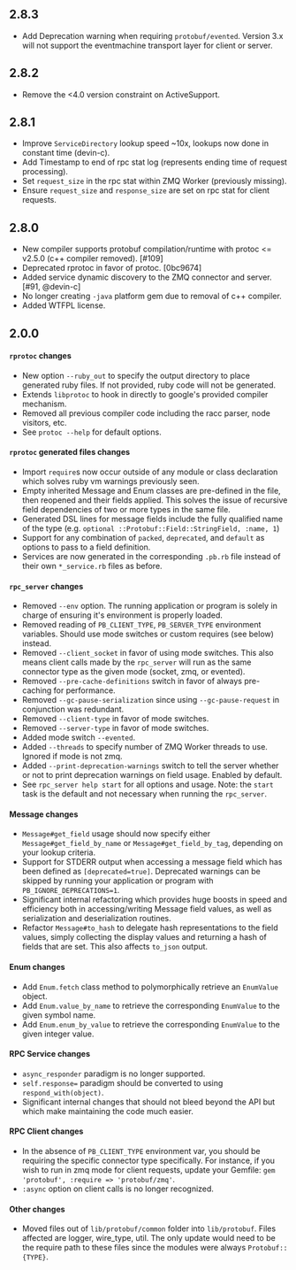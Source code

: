 2.8.3
----------

- Add Deprecation warning when requiring `protobuf/evented`. Version 3.x will not support the eventmachine transport layer for client or server.

2.8.2
----------

- Remove the <4.0 version constraint on ActiveSupport.

2.8.1
----------

- Improve `ServiceDirectory` lookup speed ~10x, lookups now done in constant time (devin-c).
- Add Timestamp to end of rpc stat log (represents ending time of request processing).
- Set `request_size` in the rpc stat within ZMQ Worker (previously missing).
- Ensure `request_size` and `response_size` are set on rpc stat for client requests.

2.8.0
-----------

- New compiler supports protobuf compilation/runtime with protoc <= v2.5.0 (c++ compiler removed). [#109]
- Deprecated rprotoc in favor of protoc. [0bc9674]
- Added service dynamic discovery to the ZMQ connector and server. [#91, @devin-c]
- No longer creating `-java` platform gem due to removal of c++ compiler.
- Added WTFPL license.

2.0.0
-----------

#### `rprotoc` changes

* New option `--ruby_out` to specify the output directory to place generated ruby files. If not provided, ruby code will not be generated.
* Extends `libprotoc` to hook in directly to google's provided compiler mechanism.
* Removed all previous compiler code including the racc parser, node visitors, etc.
* See `protoc --help` for default options.

#### `rprotoc` generated files changes

* Import `require`s now occur outside of any module or class declaration which solves ruby vm warnings previously seen.
* Empty inherited Message and Enum classes are pre-defined in the file, then reopened and their fields applied. This solves the issue of recursive field dependencies of two or more types in the same file.
* Generated DSL lines for message fields include the fully qualified name of the type (e.g. `optional ::Protobuf::Field::StringField, :name, 1`)
* Support for any combination of `packed`, `deprecated`, and `default` as options to pass to a field definition.
* Services are now generated in the corresponding `.pb.rb` file instead of their own `*_service.rb` files as before.

#### `rpc_server` changes

* Removed `--env` option. The running application or program is solely in charge of ensuring it's environment is properly loaded.
* Removed reading of `PB_CLIENT_TYPE`, `PB_SERVER_TYPE` environment variables. Should use mode switches or custom requires (see below) instead.
* Removed `--client_socket` in favor of using mode switches. This also means client calls made by the `rpc_server` will run as the same connector type as the given mode (socket, zmq, or evented).
* Removed `--pre-cache-definitions` switch in favor of always pre-caching for performance.
* Removed `--gc-pause-serialization` since using `--gc-pause-request` in conjunction was redundant.
* Removed `--client-type` in favor of mode switches.
* Removed `--server-type` in favor of mode switches.
* Added mode switch `--evented`.
* Added `--threads` to specify number of ZMQ Worker threads to use. Ignored if mode is not zmq.
* Added `--print-deprecation-warnings` switch to tell the server whether or not to print deprecation warnings on field usage. Enabled by default.
* See `rpc_server help start` for all options and usage. Note: the `start` task is the default and not necessary when running the `rpc_server`.

#### Message changes

* `Message#get_field` usage should now specify either `Message#get_field_by_name` or `Message#get_field_by_tag`, depending on your lookup criteria.
* Support for STDERR output when accessing a message field which has been defined as `[deprecated=true]`. Deprecated warnings can be skipped by running your application or program with `PB_IGNORE_DEPRECATIONS=1`.
* Significant internal refactoring which provides huge boosts in speed and efficiency both in accessing/writing Message field values, as well as serialization and deserialization routines.
* Refactor `Message#to_hash` to delegate hash representations to the field values, simply collecting the display values and returning a hash of fields that are set. This also affects `to_json` output.

#### Enum changes

* Add `Enum.fetch` class method to polymorphically retrieve an `EnumValue` object.
* Add `Enum.value_by_name` to retrieve the corresponding `EnumValue` to the given symbol name.
* Add `Enum.enum_by_value` to retrieve the corresponding `EnumValue` to the given integer value.

#### RPC Service changes

* `async_responder` paradigm is no longer supported.
* `self.response=` paradigm should be converted to using `respond_with(object)`.
* Significant internal changes that should not bleed beyond the API but which make maintaining the code much easier.

#### RPC Client changes

* In the absence of `PB_CLIENT_TYPE` environment var, you should be requiring the specific connector type specifically. For instance, if you wish to run in zmq mode for client requests, update your Gemfile: `gem 'protobuf', :require => 'protobuf/zmq'`.
* `:async` option on client calls is no longer recognized.

####  Other changes

* Moved files out of `lib/protobuf/common` folder into `lib/protobuf`. Files affected are logger, wire\_type, util. The only update would need to be the require path to these files since the modules were always `Protobuf::{TYPE}`.
